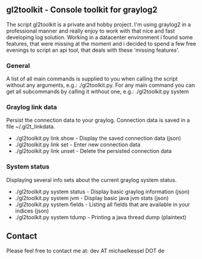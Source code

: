 ## gl2toolkit - Console toolkit for graylog2

The script gl2toolkit is a private and hobby project. I'm using graylog2 in a professional manner and really enjoy to work with that nice and fast developing log solution. Working in a datacenter environment i found some features, that were missing at the moment and i decided to spend a few free evenings to script an api tool, that deals with these 'missing features'. 

### General
A list of all main commands is supplied to you when calling the script without any arguments, e.g.: ./gl2toolkit.py. For any main command you can get all subcommands by calling it without one, e.g.: ./gl2toolkit.py system


### Graylog link data
Persist the connection data to your graylog. Connection data is saved in a file ~/.gl2t_linkdata.

* ./gl2toolkit.py link show - Display the saved connection data (json)
* ./gl2toolkit.py link set - Enter new connection data
* ./gl2toolkit.py link unset - Delete the persisted connection data

### System status
Displaying several info sets about the current graylog system status.

* ./gl2toolkit.py system status - Display basic graylog information (json)
* ./gl2toolkit.py system jvm - Display basic java jvm stats (json)
* ./gl2toolkit.py system fields - Listing all fields that are available in your indices (json)
* ./gl2toolkit.py system tdump - Printing a java thread dump (plaintext)

## Contact
Please feel free to contact me at: dev AT michaelkessel DOT de

